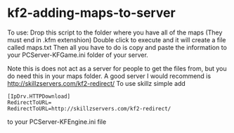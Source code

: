 # **kf2-adding-maps-to-server**

To use:
Drop this script to the folder where you have all of the maps (They must end in .kfm extenshion)
Double click to execute and it will create a file called maps.txt
Then all you have to do is copy and paste the information to your PCServer-KFGame.ini folder of your server.

Note this is does not act as a server for people to get the files from, but you do need this in your maps folder.
A good server I would recommend is http://skillzservers.com/kf2-redirect/
To use skillz simple add 
```
[IpDrv.HTTPDownload]
RedirectToURL=
RedirectToURL=http://skillzservers.com/kf2-redirect/
```
to your PCServer-KFEngine.ini file